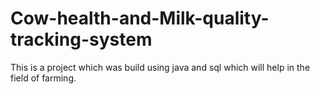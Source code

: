 # Cow-health-and-Milk-quality-tracking-system
This is a project which was build using java and sql which will help in the field of farming.
